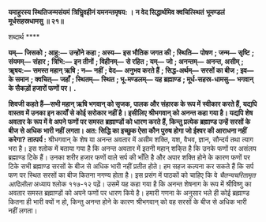 **यमाहुरस्य स्थितिजन्मसंयमं** **त्रिभिॢवहीनं यमनन्तमृषय: ।** **न वेद सिद्धार्थमिव क्वचित्स्थितं** **भूमण्डलं मूर्धसहस्रधामसु ॥ २१॥** 

शब्दार्थ **** 

**यम्—** **जिसको** **; आहु:—** **उन्होंने कहा** **; अस्य—** **इस भौतिक जगत की** **; स्थिति—** **पोषण** **; जन्म—** **सृष्टि** **; संयमम्—** **संहार** **;** **त्रिभि:—** **इन तीनों** **; विहीनम्—** **से रहित** **; यम्—** **जो** **; अनन्तम्—** **अनन्त, असीम्** **; ॠषय:—** **समस्त महान् ऋषि** **; न—** **नहीं** **; वेद—** **अनुभव करते हैं** **; सिद्ध-अर्थम्—** **सरसों का बीज** **; इव—** **के समान** **; क्वचित्—** **जहाँ** **; स्थितम्—** **स्थित** **; भू-मण्डलम्—** **यह** **ब्रह्माण्ड** **; मूर्ध-सहस्र-धामसु—** **भगवान् के सैकड़ों हजारों फणों पर।** **.** 

**शिवजी कहते हैं—सभी महान् ऋषि भगवान् को सृजक, पालक और संहारक के रूप में** **स्वीकार करते हैं, यद्यपि वास्तव में उनका इन कार्यों से कोई सरोकार नहीं है। इसीलिए** **श्रीभगवान् को अनन्त कहा गया है। यद्यपि शेष अवतार के रूप में वे अपने फणों पर समस्त** **ब्रह्माण्डों को धारण करते हैं, किन्तु प्रत्येक ब्रह्माण्ड उन्हें सरसों के बीज से अधिक भारी नहीं** **लगता। अत: सिद्धि का इच्छुक ऐसा कौन पुरुष होगा जो ईश्वर की आराधना नहीं करेगा?** **तात्पर्य :** श्रीभगवान् के शेष या अनन्त अवतार में असीम शक्ति, यश, वैभव, ज्ञान, सौन्दर्य तथा त्याग भरा है। इस श्लोक में बताया गया है कि अनन्त अवतार में इतनी महान् शकि्त है कि उनके फणों पर असंलय ब्रह्माण्ड टिके हैं। उनका शरीर हजार फणों वाले सर्प की भाँति है और अपार शक्ति होने के कारण फणों पर टिके सभी ब्रह्माण्ड सरसों के बीज से अधिक भारी नहीं प्रतीत होते। हम सहज कल्पना कर सकते हैं कि सर्प फण पर स्थित सरसों का बीज कितना नगण्य होता है। इस प्रसंग में पाठकों को चाहिए कि वे *चैतन्यचरितामृत आदिलीला* अध्याय  श्लोक ११७-१२ पढ़ें। उसमें यह कहा गया है कि अनन्त शेषनाग के रूप में श्रीविष्णु का अवतार समस्त ब्रह्माण्डों को अपने फणों पर धारण किये है। हमारी गणना के अनुसार भले ही कोई ब्रह्माण्ड कितना ही भारी क्यों न हो, किन्तु अनन्त होने के कारण श्रीभगवान् को वह सरसों के बीज से अधिक भारी नहीं लगता।  